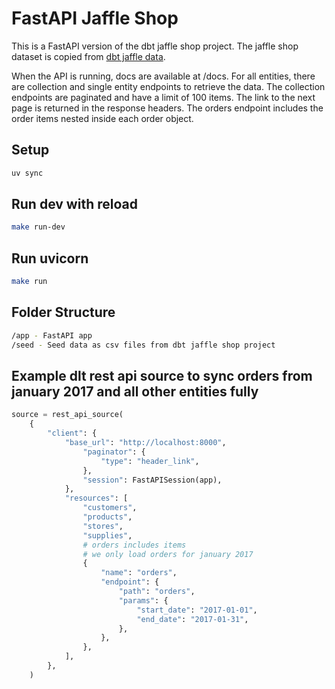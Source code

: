 # FastAPI Jaffle Shop

This is a FastAPI version of the dbt jaffle shop project. The jaffle shop dataset is copied from [dbt jaffle data](https://github.com/dbt-labs/jaffle-shop/jaffle-data).

When the API is running, docs are available at /docs. For all entities, there are collection and single entity endpoints to retrieve the data. The collection endpoints are paginated and have a limit of 100 items. The link to the next page is returned in the response headers. The orders endpoint includes the order items nested inside each order object.

## Setup

```bash
uv sync
```

## Run dev with reload

```bash
make run-dev
```

## Run uvicorn

```bash
make run
```

## Folder Structure

```bash
/app - FastAPI app
/seed - Seed data as csv files from dbt jaffle shop project
```

## Example dlt rest api source to sync orders from january 2017 and all other entities fully

```python
source = rest_api_source(
    {
        "client": {
            "base_url": "http://localhost:8000",
                "paginator": {
                    "type": "header_link",
                },
                "session": FastAPISession(app),
            },
            "resources": [
                "customers",
                "products",
                "stores",
                "supplies",
                # orders includes items
                # we only load orders for january 2017
                {
                    "name": "orders",
                    "endpoint": {
                        "path": "orders",
                        "params": {
                            "start_date": "2017-01-01",
                            "end_date": "2017-01-31",
                        },
                    },
                },
            ],
        },
    )
```
